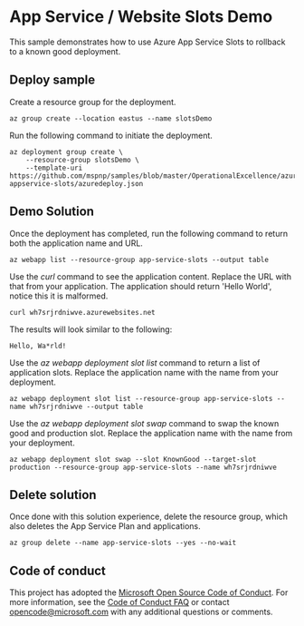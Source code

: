 # App Service / Website Slots Demo

This sample demonstrates how to use Azure App Service Slots to rollback to a known good deployment.

## Deploy sample

Create a resource group for the deployment.

```azurecli
az group create --location eastus --name slotsDemo
```

Run the following command to initiate the deployment.

```
az deployment group create \
    --resource-group slotsDemo \
    --template-uri https://github.com/mspnp/samples/blob/master/OperationalExcellence/azure-appservice-slots/azuredeploy.json
```

## Demo Solution

Once the deployment has completed, run the following command to return both the application name and URL.

```azurecli-interactive
az webapp list --resource-group app-service-slots --output table
```

Use the _curl_ command to see the application content. Replace the URL with that from your application. The application should return 'Hello World', notice this it is malformed.

```azurecli-interactive
curl wh7srjrdniwve.azurewebsites.net
```

The results will look similar to the following:

```azurecli
Hello, Wa*rld!
```

Use the _az webapp deployment slot list_ command to return a list of application slots. Replace the application name with the name from your deployment.

```azurecli-interactive
az webapp deployment slot list --resource-group app-service-slots --name wh7srjrdniwve --output table
```

Use the _az webapp deployment slot swap_ command to swap the known good and production slot. Replace the application name with the name from your deployment.

```azurecli-interactive
az webapp deployment slot swap --slot KnownGood --target-slot production --resource-group app-service-slots --name wh7srjrdniwve 
```

## Delete solution

Once done with this solution experience, delete the resource group, which also deletes the App Service Plan and applications.

```azurecli-interactive
az group delete --name app-service-slots --yes --no-wait
```

## Code of conduct

This project has adopted the [Microsoft Open Source Code of Conduct](https://opensource.microsoft.com/codeofconduct/). For more information, see the [Code of Conduct FAQ](https://opensource.microsoft.com/codeofconduct/faq/) or contact [opencode@microsoft.com](mailto:opencode@microsoft.com) with any additional questions or comments.
